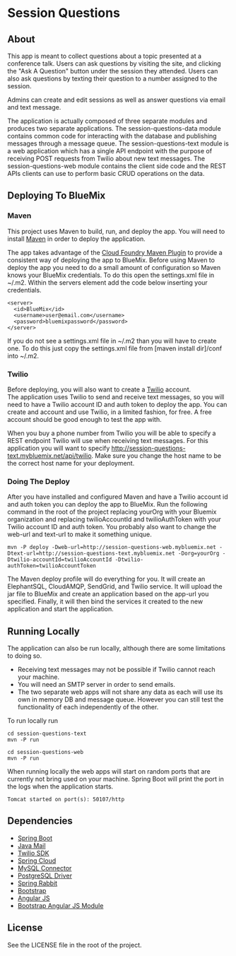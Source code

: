# Session Questions

## About

This app is meant to collect questions about a topic presented at a conference talk.
Users can ask questions by visiting the site, and clicking the "Ask A Question" button
under the session they attended.  Users can also ask questions by texting their question
to a number assigned to the session.

Admins can create and edit sessions as well as answer questions via email and text message.

The application is actually composed of three separate modules and produces two separate
applications.  The session-questions-data module contains common code for interacting with the
database and publishing messages through a message queue.  The session-questions-text module
is a web application which has a single API endpoint with the purpose of receiving POST
requests from Twilio about new text messages.  The session-questions-web module contains
the client side code and the REST APIs clients can use to perform
basic CRUD operations on the data.

## Deploying To BlueMix

### Maven

This project uses Maven to build, run, and deploy the app.  You will need to install 
[Maven](http://maven.apache.org/download.cgi) in order to deploy the application.

The app takes advantage of the 
[Cloud Foundry Maven Plugin](https://github.com/cloudfoundry/cf-java-client/tree/master/cloudfoundry-maven-plugin) 
to provide a consistent way of deploying the app to BlueMix. Before using Maven to deploy 
the app you need to do a small amount of configuration so Maven knows your BlueMix credentials. 
To do this open the settings.xml file in ~/.m2. Within the servers element add the code 
below inserting your credentials.

    <server>
      <id>BlueMix</id>
      <username>user@email.com</username>
      <password>bluemixpassword</password>
    </server>

If you do not see a settings.xml file in ~/.m2 than you will have to create one. To do this just
copy the settings.xml file from [maven install dir]/conf into ~/.m2.

### Twilio

Before deploying, you will also want to create a [Twilio](https://www.twilio.com) account.  
The application uses Twilio to send and receive text messages, so you will need to have a 
Twilio account ID and auth token to deploy the app.  You can create and account and use Twilio, 
in a limited fashion, for free.  A free account should be good enough to test the app with.

When you buy a phone number from Twilio you will be able to specify a REST endpoint Twilio
will use when receiving text messages.  For this application you will want to specify
http://session-questions-text.mybluemix.net/api/twilio.  Make sure you change the host name to
be the correct host name for your deployment.

### Doing The Deploy

After you have installed and configured Maven and have a Twilio account id and auth token you can deploy the
app to BlueMix.  Run the following command in the root of the project replacing yourOrg with your Bluemix organization
and replacing twilioAccountId and twilioAuthToken with your Twilio account ID and auth token.  You probably
also want to change the web-url and text-url to make it something unique.

    mvn -P deploy -Dweb-url=http://session-questions-web.mybluemix.net -Dtext-url=http://session-questions-text.mybluemix.net -Dorg=yourOrg -Dtwilio-accountId=twilioAccountId -Dtwilio-authToken=twilioAccountToken

The Maven deploy profile will do everything for you.  It will create an ElephantSQL, CloudAMQP, SendGrid, 
and Twilio service.  It will upload the jar file to BlueMix and create an application based on the app-url you 
specified.  Finally, it will then bind the services it created to the new application and start the application.

## Running Locally

The application can also be run locally, although there are some limitations to doing so.

* Receiving text messages may not be possible if Twilio cannot reach your machine. 
* You will need an SMTP server in order to send emails.  
* The two separate web apps will not share any data as each will use its own in memory
DB and message queue.  However you can still test the functionality of each independently
of the other.

To run locally run
    
    cd session-questions-text
    mvn -P run

    cd session-questions-web
    mvn -P run

When running locally the web apps will start on random ports that are currently not bring used
on your machine.  Spring Boot will print the port in the logs when the application starts.

    Tomcat started on port(s): 50107/http

## Dependencies

* [Spring Boot](http://projects.spring.io/spring-boot/)
* [Java Mail](http://www.oracle.com/technetwork/java/javamail/index.html)
* [Twilio SDK](https://www.twilio.com/docs/java/install)
* [Spring Cloud](https://github.com/spring-projects/spring-cloud)
* [MySQL Connector](http://dev.mysql.com/downloads/connector/j/)
* [PostgreSQL Driver](http://jdbc.postgresql.org/)
* [Spring Rabbit](http://projects.spring.io/spring-amqp/)
* [Bootstrap](http://getbootstrap.com/)
* [Angular JS](https://angularjs.org/)
* [Bootstrap Angular JS Module](http://angular-ui.github.io/bootstrap/)

## License
See the LICENSE file in the root of the project.